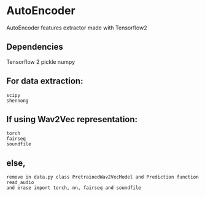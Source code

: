 # AutoEncoder
AutoEncoder features extractor made with Tensorflow2

## Dependencies
  Tensorflow 2
  pickle
  numpy
  
## For data extraction:
    scipy
    shennong
## If using Wav2Vec representation:
    torch
    fairseq
    soundfile
## else, 
    remove in data.py class PretrainedWav2VecModel and Prediction function read_audio
    and erase import torch, nn, fairseq and soundfile
